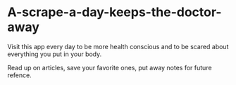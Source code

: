 # A-scrape-a-day-keeps-the-doctor-away

Visit this app every day to be more health conscious and to be scared about everything you put in your body.

Read up on articles, save your favorite ones, put away notes for future refence.
